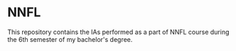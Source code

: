 # NNFL
This repository contains the IAs performed as a part of NNFL course during the 6th semester of my bachelor's degree.
